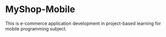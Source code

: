 # MyShop-Mobile

This is e-commerce application development in project-based learning for mobile programming subject.
